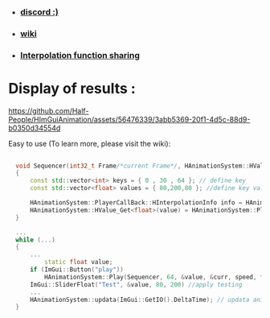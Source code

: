 
- ### [discord :)](https://discord.gg/2UEwXjNtv8)
- ### [wiki](https://github.com/Half-People/HImGuiAnimation/Doc)
- ### [Interpolation function sharing](https://github.com/Half-People/HImGuiAnimation/discussions/2)

# Display of results :

https://github.com/Half-People/HImGuiAnimation/assets/56476339/3abb5369-20f1-4d5c-88d9-b0350d34554d


Easy to use (To learn more, please visit the wiki): 
```cpp
  
  void Sequencer(int32_t Frame/*current Frame*/, HAnimationSystem::HValue value) //Define callback function (The straight part is convertible)
  {
	  const std::vector<int> keys = { 0 , 30 , 64 }; // define key
	  const std::vector<float> values = { 80,200,80 }; //define key value

	  HAnimationSystem::PlayerCallBack::HInterpolationInfo info = HAnimationSystem::PlayerCallBack::GetInterpolationInfoFromKeys(keys, Frame); //Get interpolation information
	  HAnimationSystem::HValue_Get<float>(value) = HAnimationSystem::PlayerCallBack::LinearInterpolation(values[info.PreviousKey], values[info.LastOneKey], info.alpha); //Interpolation and return value
  }

  ...
  while (...)
  {
	  ...
          static float value;
	  if (ImGui::Button("play"))
		  HAnimationSystem::Play(Sequencer, 64, &value, &curr, speed, fps, loop); //Play animation (You don’t need to fill in so much data to use it)
	  ImGui::SliderFloat("Test", &value, 80, 200) //apply testing
	  ...
	  HAnimationSystem::updata(ImGui::GetIO().DeltaTime); // updata animation manager
  }
```
